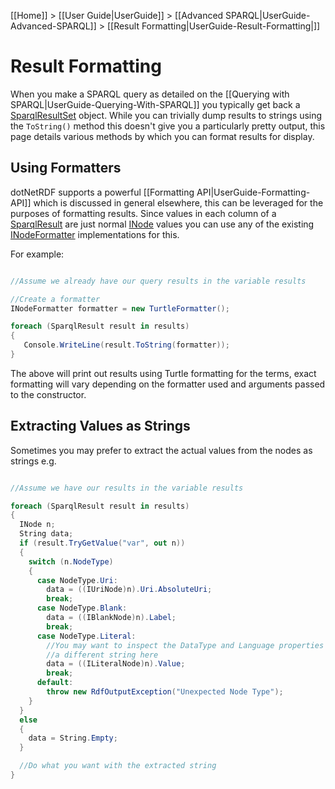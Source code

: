 [[Home]] > [[User Guide|UserGuide]] > [[Advanced SPARQL|UserGuide-Advanced-SPARQL]] > [[Result Formatting|UserGuide-Result-Formatting|]]

# Result Formatting 

When you make a SPARQL query as detailed on the [[Querying with SPARQL|UserGuide-Querying-With-SPARQL]] you typically get back a [SparqlResultSet](https://dotnetrdf.github.io/api/html/T_VDS_RDF_Query_SparqlResultSet.htm) object.  While you can trivially dump results to strings using the `ToString()` method this doesn't give you a particularly pretty output, this page details various methods by which you can format results for display.

## Using Formatters 

dotNetRDF supports a powerful [[Formatting API|UserGuide-Formatting-API]] which is discussed in general elsewhere, this can be leveraged for the purposes of formatting results.  Since values in each column of a [SparqlResult](https://dotnetrdf.github.io/api/html/T_VDS_RDF_Query_SparqlResult.htm) are just normal [INode](https://dotnetrdf.github.io/api/html/T_VDS_RDF_INode.htm) values you can use any of the existing [INodeFormatter](https://dotnetrdf.github.io/api/html/T_VDS_RDF_Writing_Formatting_INodeFormatter.htm) implementations for this.

For example:

```csharp

//Assume we already have our query results in the variable results

//Create a formatter
INodeFormatter formatter = new TurtleFormatter();

foreach (SparqlResult result in results)
{
   Console.WriteLine(result.ToString(formatter));
}
```

The above will print out results using Turtle formatting for the terms, exact formatting will vary depending on the formatter used and arguments passed to the constructor.

## Extracting Values as Strings 

Sometimes you may prefer to extract the actual values from the nodes as strings e.g.

```csharp

//Assume we have our results in the variable results

foreach (SparqlResult result in results)
{
  INode n;
  String data;
  if (result.TryGetValue("var", out n))
  {
    switch (n.NodeType)
    {
      case NodeType.Uri:
        data = ((IUriNode)n).Uri.AbsoluteUri;
        break;
      case NodeType.Blank:
        data = ((IBlankNode)n).Label;
        break;
      case NodeType.Literal:
        //You may want to inspect the DataType and Language properties and generate
        //a different string here
        data = ((ILiteralNode)n).Value;
        break;
      default:
        throw new RdfOutputException("Unexpected Node Type");
    }
  }
  else
  {
    data = String.Empty;
  }

  //Do what you want with the extracted string
}
```